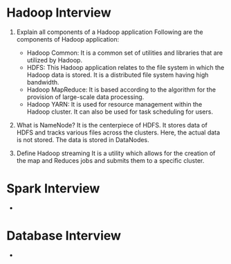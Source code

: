 # Hadoop Interview

1) Explain all components of a Hadoop application
Following are the components of Hadoop application:

    - Hadoop Common: It is a common set of utilities and libraries that are utilized by Hadoop.
    - HDFS: This Hadoop application relates to the file system in which the Hadoop data is stored. It is a distributed file system having high bandwidth.
    - Hadoop MapReduce: It is based according to the algorithm for the provision of large-scale data processing.
    - Hadoop YARN: It is used for resource management within the Hadoop cluster. It can also be used for task scheduling for users.

2) What is NameNode?
    It is the centerpiece of HDFS. It stores data of HDFS and tracks various files across the clusters. Here, the actual data is not stored. The data is stored in DataNodes.
3) Define Hadoop streaming
    It is a utility which allows for the creation of the map and Reduces jobs and submits them to a specific cluster.

# Spark Interview

-

# Database Interview
-